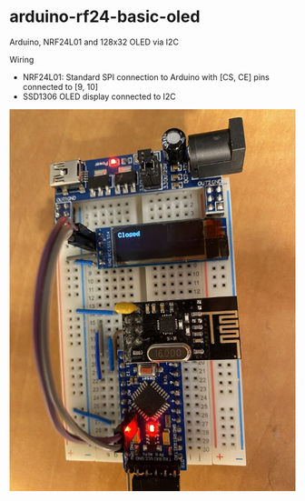 # arduino-rf24-basic-oled

Arduino, NRF24L01 and 128x32 OLED via I2C

Wiring
* NRF24L01: Standard SPI connection to Arduino with [CS, CE] pins connected to [9, 10]
* SSD1306 OLED display connected to I2C

![Breadboard](breadboard.jpg)